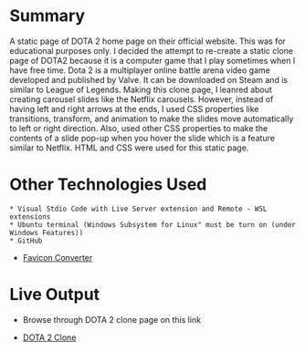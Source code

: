 # Summary
A static page of DOTA 2 home page on their official website. This was for educational purposes only. I decided the attempt to re-create a static clone page of DOTA2 because it is a computer game that I play sometimes when I have free time. Dota 2 is a multiplayer online battle arena video game developed and published by Valve. It can be downloaded on Steam and is similar to League of Legends. Making this clone page, I leanred about creating carousel slides like the Netflix carousels. However, instead of having left and right arrows at the ends, I used CSS properties like transitions, transform, and animation to make the slides move automatically to left or right direction. Also, used other CSS properties to make the contents of a slide pop-up when you hover the slide which is a feature similar to Netflix. HTML and CSS were used for this static page.


# Other Technologies Used

    * Visual Stdio Code with Live Server extension and Remote - WSL extensions
    * Ubuntu terminal (Windows Subsystem for Linux" must be turn on (under Windows Features))
    * GitHub
* [Favicon Converter](https://favicon.io/favicon-converter/)

# Live Output

* Browse through DOTA 2 clone page on this link

* [DOTA 2 Clone](https://favicon.io/favicon-converter/)
